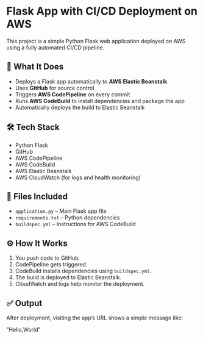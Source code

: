 # Flask App with CI/CD Deployment on AWS

This project is a simple Python Flask web application deployed on AWS using a fully automated CI/CD pipeline.

## 🚀 What It Does

- Deploys a Flask app automatically to **AWS Elastic Beanstalk**
- Uses **GitHub** for source control
- Triggers **AWS CodePipeline** on every commit
- Runs **AWS CodeBuild** to install dependencies and package the app
- Automatically deploys the build to Elastic Beanstalk

## 🛠 Tech Stack

- Python Flask
- GitHub
- AWS CodePipeline
- AWS CodeBuild
- AWS Elastic Beanstalk
- AWS CloudWatch (for logs and health monitoring)

## 📁 Files Included

- `application.py` – Main Flask app file  
- `requirements.txt` – Python dependencies  
- `buildspec.yml` – Instructions for AWS CodeBuild  

## ⚙ How It Works

1. You push code to GitHub.
2. CodePipeline gets triggered.
3. CodeBuild installs dependencies using `buildspec.yml`.
4. The build is deployed to Elastic Beanstalk.
5. CloudWatch and logs help monitor the deployment.

## ✅ Output

After deployment, visiting the app’s URL shows a simple message like:

"Hello,World"
